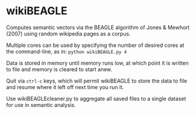 wikiBEAGLE
==========

Computes semantic vectors via the BEAGLE algorithm of Jones & Mewhort (2007) using random wikipedia pages as a corpus.

Multiple cores can be used by specifying the number of desired cores at the command-line, as in: `python wikiBEAGLE.py 4`

Data is stored in memory until memory runs low, at which point it is written to file and memory is cleared to start anew.

Quit via `ctrl-c` keys, which will permit wikiBEAGLE to store the data to file and resume where it left off next time you run it.

Use wikiBEAGLEcleaner.py to aggregate all saved files to a single dataset for use in semantic analysis.
